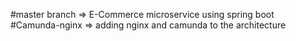 #master branch => E-Commerce microservice using spring boot 
#Camunda-nginx => adding nginx and camunda to the architecture
